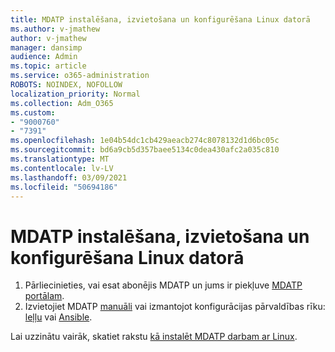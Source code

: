```yaml
---
title: MDATP instalēšana, izvietošana un konfigurēšana Linux datorā
ms.author: v-jmathew
author: v-jmathew
manager: dansimp
audience: Admin
ms.topic: article
ms.service: o365-administration
ROBOTS: NOINDEX, NOFOLLOW
localization_priority: Normal
ms.collection: Adm_O365
ms.custom:
- "9000760"
- "7391"
ms.openlocfilehash: 1e04b54dc1cb429aeacb274c8078132d1d6bc05c
ms.sourcegitcommit: bd6a9cb5d357baee5134c0dea430afc2a035c810
ms.translationtype: MT
ms.contentlocale: lv-LV
ms.lasthandoff: 03/09/2021
ms.locfileid: "50694186"
---
```

# <a name="install-deploy-and-configure-mdatp-on-a-linux-machine"></a>MDATP instalēšana, izvietošana un konfigurēšana Linux datorā

1. Pārliecinieties, vai esat abonējis MDATP un jums ir piekļuve [MDATP portālam](https://go.microsoft.com/fwlink/?linkid=2144512).
2. Izvietojiet MDATP [manuāli](https://go.microsoft.com/fwlink/?linkid=2144809) vai izmantojot konfigurācijas pārvaldības rīku: [leļļu](https://go.microsoft.com/fwlink/?linkid=2144715) vai [Ansible](https://go.microsoft.com/fwlink/?linkid=2144716).

Lai uzzinātu vairāk, skatiet rakstu [kā instalēt MDATP darbam ar Linux](https://go.microsoft.com/fwlink/?linkid=2144717).
